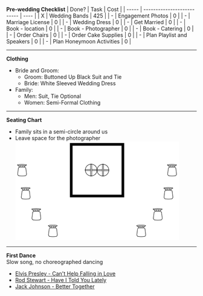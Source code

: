 **Pre-wedding Checklist**
| Done? | Task                       | Cost |
| ----- | -------------------------- | ---- |
| X     | Wedding Bands              | 425  |
| -     | Engagement Photos          | 0    |
| -     | Marriage License           | 0    |
| -     | Wedding Dress              | 0    |
| -     | Get Married                | 0    |
| -     | Book - location            | 0    |
| -     | Book - Photographer        | 0    |
| -     | Book - Catering            | 0    |
| -     | Order Chairs               | 0    |
| -     | Order Cake Supplies        | 0    |
| -     | Plan Playlist and Speakers | 0    |
| -     | Plan Honeymoon Activities  | 0    |

---

**Clothing**
-   Bride and Groom:
    -   Groom:  Buttoned Up Black Suit and Tie
    -   Bride:  White Sleeved Wedding Dress
-   Family:
    -   Men:    Suit, Tie Optional
    -   Women:  Semi-Formal Clothing

---

**Seating Chart**
-   Family sits in a semi-circle around us
-   Leave space for the photographer\
![Seating Chart](./images/seating_chart.png)

---

**First Dance**\
Slow song, no choreographed dancing
-   [Elvis Presley - Can't Help Falling in Love](https://open.spotify.com/track/44AyOl4qVkzS48vBsbNXaC)
-   [Rod Stewart - Have I Told You Lately](https://open.spotify.com/track/6mIY6O7uNGgVqOoX70UAYh)
-   [Jack Johnson - Better Together](https://open.spotify.com/track/0x1AxbzEDQyX6feQW99lF0)